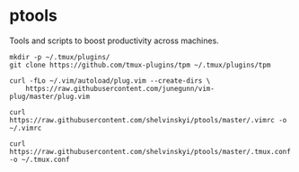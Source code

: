 # ptools
Tools and scripts to boost productivity across machines.

```
mkdir -p ~/.tmux/plugins/
git clone https://github.com/tmux-plugins/tpm ~/.tmux/plugins/tpm

curl -fLo ~/.vim/autoload/plug.vim --create-dirs \
    https://raw.githubusercontent.com/junegunn/vim-plug/master/plug.vim

curl https://raw.githubusercontent.com/shelvinskyi/ptools/master/.vimrc -o ~/.vimrc

curl https://raw.githubusercontent.com/shelvinskyi/ptools/master/.tmux.conf -o ~/.tmux.conf
```
